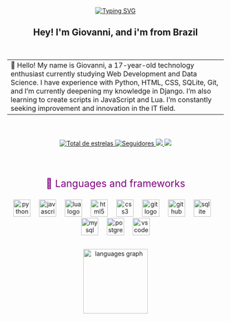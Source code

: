 <div align="center">
  <a href="https://git.io/typing-svg">
    <img src="https://readme-typing-svg.demolab.com?font=Fira+Code&weight=500&size=22&pause=1000&color=228B22&center=true&vCenter=true&random=false&width=524&lines=%E2%8A%B9+Bem+Vindo+ao+Meu+Perfil!++%E2%8A%B9+" alt="Typing SVG">
  </a>
</div>

<h2 align="center">Hey! I'm Giovanni, and i'm from Brazil</h2>
<br>
<table cellspacing="0" cellpadding="0" border="0">
  <tr>
    <td>
      🌱 Hello! My name is Giovanni, a 17-year-old technology enthusiast currently studying Web Development and Data Science. I have experience with Python, HTML, CSS, SQLite, Git, and I’m currently deepening my knowledge in Django. I’m also learning to create scripts in JavaScript and Lua. I’m constantly seeking improvement and innovation in the IT field.
    </td>
  </tr>
</table>
<br>

###
<div align="center">
    <p>
        <a href="https://github.com/Mertxt?tab=repositories&sort=stargazers">
            <img 
                alt="Total de estrelas" 
                title="Total de estrelas GitHub" 
                src="https://custom-icon-badges.demolab.com/github/stars/Merctxt?color=55960c&style=for-the-badge&labelColor=488207&logo=star&label=estrelas"
            />
        </a>
            <a href="https://github.com/Merctxt?tab=followers">
            <img 
                alt="Seguidores" 
                title="Me siga no GitHub" 
                src="https://custom-icon-badges.demolab.com/github/followers/Merctxt?color=363636&labelColor=363636&style=for-the-badge&logo=github&label=Seguidores&logoColor=white"
            />
        <a href="https://www.linkedin.com/in/giovanni-vanini-39154a338?utm_source=share&utm_campaign=share_via&utm_content=profile&utm_medium=android_app ">
            <img 
                src="https://img.shields.io/badge/LinkedIn-0077B5?style=for-the-badge&logo=linkedin&logoColor=white"
            />
        </a>
        <a href="mailto:giovannihettwer2@gmail.com">
            <img 
                src="https://img.shields.io/badge/Gmail-D14836?style=for-the-badge&logo=gmail&logoColor=white"
            />
        </a>
    </p>
</div>

<br>
<br>

<div align="center">
<p style="font-size: 23px; color: purple;">🤖 Languages and frameworks</p>
</div>

<div align="center">
  <img src="https://cdn.jsdelivr.net/gh/devicons/devicon/icons/python/python-original.svg" height="40" alt="python logo"  />
  <img width="12" />
  <img src="https://cdn.jsdelivr.net/gh/devicons/devicon/icons/javascript/javascript-original.svg" height="40" alt="javascript logo"  />
  <img width="12" />
  <img src="https://cdn.jsdelivr.net/gh/devicons/devicon/icons/lua/lua-original.svg" height="40" alt="lua logo"  />
  <img width="12" />
  <img src="https://cdn.jsdelivr.net/gh/devicons/devicon/icons/html5/html5-original.svg" height="40" alt="html5 logo"  />
  <img width="12" />
  <img src="https://cdn.jsdelivr.net/gh/devicons/devicon/icons/css3/css3-original.svg" height="40" alt="css3 logo"  />
  <img width="12" />
  <img src="https://cdn.jsdelivr.net/gh/devicons/devicon/icons/git/git-original.svg" height="40" alt="git logo"  />
  <img width="12" />
  <img src="https://cdn.jsdelivr.net/gh/devicons/devicon/icons/github/github-original.svg" height="40" alt="github logo"  />
  <img width="12" />
  <img src="https://cdn.jsdelivr.net/gh/devicons/devicon/icons/sqlite/sqlite-original.svg" height="40" alt="sqlite logo"  />
  <img width="12" />
  <img src="https://cdn.jsdelivr.net/gh/devicons/devicon/icons/mysql/mysql-original.svg" height="40" alt="mysql logo"  />
  <img width="12" />
  <img src="https://cdn.jsdelivr.net/gh/devicons/devicon/icons/postgresql/postgresql-original.svg" height="40" alt="postgresql logo"  />
  <img width="12" />
  <img src="https://cdn.jsdelivr.net/gh/devicons/devicon/icons/vscode/vscode-original.svg" height="40" alt="vscode logo"  />
</div>

##

<div align="center">
  <img src="https://github-readme-stats.vercel.app/api/top-langs?username=Merctxt&locale=en&hide_title=false&layout=compact&card_width=320&langs_count=5&theme=dracula&hide_border=true" height="150" alt="languages graph"  />
</div>

